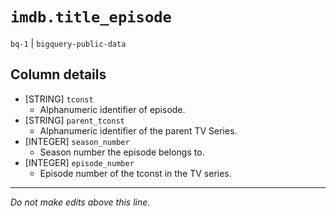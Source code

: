 # `imdb.title_episode`
`bq-1` | `bigquery-public-data`

## Column details
* [STRING]    `tconst`
  - Alphanumeric identifier of episode.
* [STRING]    `parent_tconst`
  - Alphanumeric identifier of the parent TV Series.
* [INTEGER]   `season_number`
  - Season number the episode belongs to.
* [INTEGER]   `episode_number`
  - Episode number of the tconst in the TV series.

-------------------------------------------------------------------------------
*Do not make edits above this line.*
